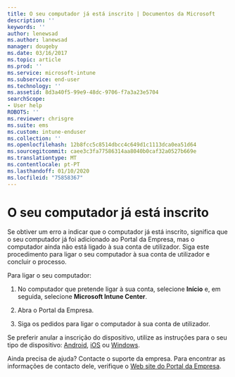 ```yaml
---
title: O seu computador já está inscrito | Documentos da Microsoft
description: ''
keywords: ''
author: lenewsad
ms.author: lanewsad
manager: dougeby
ms.date: 03/16/2017
ms.topic: article
ms.prod: ''
ms.service: microsoft-intune
ms.subservice: end-user
ms.technology: ''
ms.assetid: 8d3a40f5-99e9-48dc-9706-f7a3a23e5704
searchScope:
- User help
ROBOTS: ''
ms.reviewer: chrisgre
ms.suite: ems
ms.custom: intune-enduser
ms.collection: ''
ms.openlocfilehash: 12b8fcc5c8514dbcc4c649d1c1113dca0ea51d64
ms.sourcegitcommit: caee3c3fa77586314aa8040b0caf32a0527b669e
ms.translationtype: MT
ms.contentlocale: pt-PT
ms.lasthandoff: 01/10/2020
ms.locfileid: "75858367"
---
```

# <a name="your-computer-is-already-enrolled"></a>O seu computador já está inscrito

Se obtiver um erro a indicar que o computador já está inscrito, significa que o seu computador já foi adicionado ao Portal da Empresa, mas o computador ainda não está ligado à sua conta de utilizador. Siga este procedimento para ligar o seu computador à sua conta de utilizador e concluir o processo.  

Para ligar o seu computador:

1. No computador que pretende ligar à sua conta, selecione **Início** e, em seguida, selecione **Microsoft Intune Center**.

2. Abra o Portal da Empresa.

3. Siga os pedidos para ligar o computador à sua conta de utilizador.

Se preferir anular a inscrição do dispositivo, utilize as instruções para o seu tipo de dispositivo: [Android](unenroll-your-device-from-intune-android.md), [iOS](unenroll-your-device-from-intune-ios.md) ou [Windows](unenroll-your-device-from-intune-windows.md).

Ainda precisa de ajuda? Contacte o suporte da empresa. Para encontrar as informações de contacto dele, verifique o [Web site do Portal da Empresa](https://go.microsoft.com/fwlink/?linkid=2010980).
